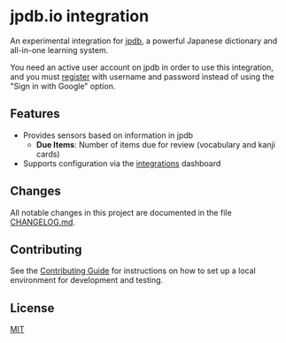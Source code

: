 # jpdb.io integration

An experimental integration for [jpdb](https://jpdb.io/), a powerful Japanese dictionary and all-in-one learning system.

You need an active user account on jpdb in order to use this integration, and you must [register](https://jpdb.io/register) with username and password instead of using the "Sign in with Google" option.

## Features

- Provides sensors based on information in jpdb
    - **Due Items**: Number of items due for review (vocabulary and kanji cards)
- Supports configuration via the [integrations](https://my.home-assistant.io/redirect/integrations/) dashboard

## Changes

All notable changes in this project are documented in the file [CHANGELOG.md](https://github.com/ustuehler/home-assistant-jpdb/blob/main/CHANGELOG.md).

## Contributing

See the [Contributing Guide](https://github.com/ustuehler/home-assistant-jpdb/blob/main/CONTRIBUTING.md) for instructions on how to set up a local environment for development and testing.

## License

[MIT](https://github.com/ustuehler/home-assistant-jpdb/blob/main/LICENSE)
